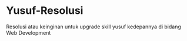 # Yusuf-Resolusi
Resolusi atau keinginan untuk upgrade skill yusuf kedepannya di bidang Web Development
